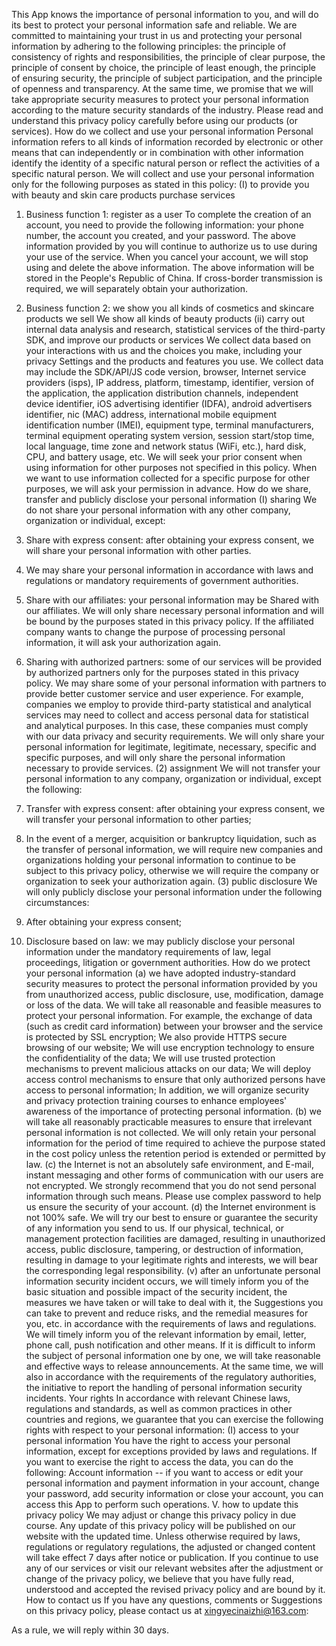 This App knows the importance of personal information to you, and will do its best to protect your personal information safe and reliable. We are committed to maintaining your trust in us and protecting your personal information by adhering to the following principles: the principle of consistency of rights and responsibilities, the principle of clear purpose, the principle of consent by choice, the principle of least enough, the principle of ensuring security, the principle of subject participation, and the principle of openness and transparency. At the same time, we promise that we will take appropriate security measures to protect your personal information according to the mature security standards of the industry. Please read and understand this privacy policy carefully before using our products (or services).
How do we collect and use your personal information
Personal information refers to all kinds of information recorded by electronic or other means that can independently or in combination with other information identify the identity of a specific natural person or reflect the activities of a specific natural person. We will collect and use your personal information only for the following purposes as stated in this policy:
(I) to provide you with beauty and skin care products purchase services
1. Business function 1: register as a user
To complete the creation of an account, you need to provide the following information: your phone number, the account you created, and your password.
The above information provided by you will continue to authorize us to use during your use of the service. When you cancel your account, we will stop using and delete the above information.
The above information will be stored in the People's Republic of China. If cross-border transmission is required, we will separately obtain your authorization.
2. Business function 2: we show you all kinds of cosmetics and skincare products we sell
We show all kinds of beauty products
(ii) carry out internal data analysis and research, statistical services of the third-party SDK, and improve our products or services
We collect data based on your interactions with us and the choices you make, including your privacy Settings and the products and features you use. We collect data may include the SDK/API/JS code version, browser, Internet service providers (isps), IP address, platform, timestamp, identifier, version of the application, the application distribution channels, independent device identifier, iOS advertising identifier (IDFA), android advertisers identifier, nic (MAC) address, international mobile equipment identification number (IMEI), equipment type, terminal manufacturers, terminal equipment operating system version, session start/stop time, local language, time zone and network status (WiFi, etc.), hard disk, CPU, and battery usage, etc.
We will seek your prior consent when using information for other purposes not specified in this policy.
When we want to use information collected for a specific purpose for other purposes, we will ask your permission in advance.
How do we share, transfer and publicly disclose your personal information
(I) sharing
We do not share your personal information with any other company, organization or individual, except:
1. Share with express consent: after obtaining your express consent, we will share your personal information with other parties.
2. We may share your personal information in accordance with laws and regulations or mandatory requirements of government authorities.
3. Share with our affiliates: your personal information may be Shared with our affiliates. We will only share necessary personal information and will be bound by the purposes stated in this privacy policy. If the affiliated company wants to change the purpose of processing personal information, it will ask your authorization again.

4. Sharing with authorized partners: some of our services will be provided by authorized partners only for the purposes stated in this privacy policy. We may share some of your personal information with partners to provide better customer service and user experience. For example, companies we employ to provide third-party statistical and analytical services may need to collect and access personal data for statistical and analytical purposes. In this case, these companies must comply with our data privacy and security requirements. We will only share your personal information for legitimate, legitimate, necessary, specific and specific purposes, and will only share the personal information necessary to provide services.
(2) assignment
We will not transfer your personal information to any company, organization or individual, except the following:
1. Transfer with express consent: after obtaining your express consent, we will transfer your personal information to other parties;
2. In the event of a merger, acquisition or bankruptcy liquidation, such as the transfer of personal information, we will require new companies and organizations holding your personal information to continue to be subject to this privacy policy, otherwise we will require the company or organization to seek your authorization again.
(3) public disclosure
We will only publicly disclose your personal information under the following circumstances:
1. After obtaining your express consent;
2. Disclosure based on law: we may publicly disclose your personal information under the mandatory requirements of law, legal proceedings, litigation or government authorities.
How do we protect your personal information
(a) we have adopted industry-standard security measures to protect the personal information provided by you from unauthorized access, public disclosure, use, modification, damage or loss of the data. We will take all reasonable and feasible measures to protect your personal information. For example, the exchange of data (such as credit card information) between your browser and the service is protected by SSL encryption; We also provide HTTPS secure browsing of our website; We will use encryption technology to ensure the confidentiality of the data; We will use trusted protection mechanisms to prevent malicious attacks on our data; We will deploy access control mechanisms to ensure that only authorized persons have access to personal information; In addition, we will organize security and privacy protection training courses to enhance employees' awareness of the importance of protecting personal information.
(b) we will take all reasonably practicable measures to ensure that irrelevant personal information is not collected. We will only retain your personal information for the period of time required to achieve the purpose stated in the cost policy unless the retention period is extended or permitted by law.
(c) the Internet is not an absolutely safe environment, and E-mail, instant messaging and other forms of communication with our users are not encrypted. We strongly recommend that you do not send personal information through such means. Please use complex password to help us ensure the security of your account.
(d) the Internet environment is not 100% safe. We will try our best to ensure or guarantee the security of any information you send to us. If our physical, technical, or management protection facilities are damaged, resulting in unauthorized access, public disclosure, tampering, or destruction of information, resulting in damage to your legitimate rights and interests, we will bear the corresponding legal responsibility.
(v) after an unfortunate personal information security incident occurs, we will timely inform you of the basic situation and possible impact of the security incident, the measures we have taken or will take to deal with it, the Suggestions you can take to prevent and reduce risks, and the remedial measures for you, etc. in accordance with the requirements of laws and regulations. We will timely inform you of the relevant information by email, letter, phone call, push notification and other means. If it is difficult to inform the subject of personal information one by one, we will take reasonable and effective ways to release announcements.
At the same time, we will also in accordance with the requirements of the regulatory authorities, the initiative to report the handling of personal information security incidents.
Your rights
In accordance with relevant Chinese laws, regulations and standards, as well as common practices in other countries and regions, we guarantee that you can exercise the following rights with respect to your personal information:
(I) access to your personal information
You have the right to access your personal information, except for exceptions provided by laws and regulations. If you want to exercise the right to access the data, you can do the following:
Account information -- if you want to access or edit your personal information and payment information in your account, change your password, add security information or close your account, you can access this App to perform such operations.
V. how to update this privacy policy
We may adjust or change this privacy policy in due course. Any update of this privacy policy will be published on our website with the updated time. Unless otherwise required by laws, regulations or regulatory regulations, the adjusted or changed content will take effect 7 days after notice or publication. If you continue to use any of our services or visit our relevant websites after the adjustment or change of the privacy policy, we believe that you have fully read, understood and accepted the revised privacy policy and are bound by it.
How to contact us
If you have any questions, comments or Suggestions on this privacy policy, please contact us at xingyecinaizhi@163.com:

As a rule, we will reply within 30 days.

